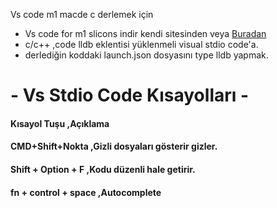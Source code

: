 Vs code m1 macde c derlemek için 

- Vs code for m1 slicons indir kendi sitesinden veya [Buradan](https://code.visualstudio.com/sha/download?build=stable&os=darwin-arm64")
- c/c++ ,code lldb eklentisi yüklenmeli visual stdio code'a.
- derlediğin koddaki launch.json dosyasını type lldb yapmak.

# - Vs Stdio Code Kısayolları -
#### Kısayol Tuşu ,Açıklama
#### CMD+Shift+Nokta ,Gizli dosyaları gösterir gizler.
#### Shift + Option + F	,Kodu düzenli hale getirir.
#### fn + control + space	,Autocomplete
